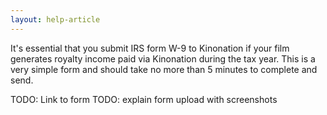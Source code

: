 ```yaml
---
layout: help-article
---
```

It's essential that you submit IRS form W-9 to Kinonation if your film generates royalty income paid via Kinonation during the tax year. This is a very simple form and should take no more than 5 minutes to complete and send. 

TODO: Link to form
TODO: explain form upload with screenshots
